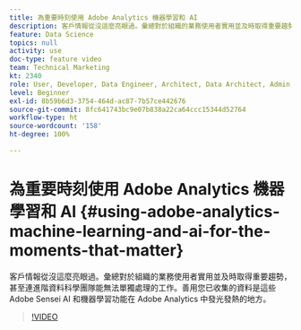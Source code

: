 ```yaml
---
title: 為重要時刻使用 Adobe Analytics 機器學習和 AI
description: 客戶情報從沒這麼亮眼過。彙總對於組織的業務使用者實用並及時取得重要趨勢，甚至連進階資料科學團隊能無法單獨處理的工作。善用您已收集的資料是這些 Adobe Sensei AI 和機器學習功能在 Adobe Analytics 中發光發熱的地方。
feature: Data Science
topics: null
activity: use
doc-type: feature video
team: Technical Marketing
kt: 2340
role: User, Developer, Data Engineer, Architect, Data Architect, Admin, Leader
level: Beginner
exl-id: 8b59b6d3-3754-464d-ac87-7b57ce442676
source-git-commit: 8fc641743bc9e07b838a22ca64ccc15344d52764
workflow-type: ht
source-wordcount: '158'
ht-degree: 100%

---
```


# 為重要時刻使用 Adobe Analytics 機器學習和 AI {#using-adobe-analytics-machine-learning-and-ai-for-the-moments-that-matter}

客戶情報從沒這麼亮眼過。彙總對於組織的業務使用者實用並及時取得重要趨勢，甚至連進階資料科學團隊能無法單獨處理的工作。善用您已收集的資料是這些 Adobe Sensei AI 和機器學習功能在 Adobe Analytics 中發光發熱的地方。

>[!VIDEO](https://video.tv.adobe.com/v/25837/?quality=12&learn=on)
